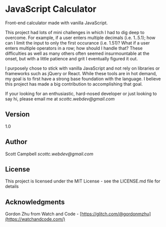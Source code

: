JavaScript Calculator
=========================
Front-end calculator made with vanilla JavaScript.

This project had lots of mini challenges in which I had to dig deep to overcome.  For example, if a user enters multiple decimals (i.e. 1..5.1); how can I limit the input to only the first occurance (i.e. 1.51)? What if a user enters multiple operators in a row; how should I handle that? These difficulties as well as many others often seemed insurmountable at the onset, but with a little patience and grit I eventually figured it out.

I purposely chose to stick with vanilla JavaScript and not rely on libraries or frameworks such as jQuery or React. While these tools are in hot demand, my goal is to first have a strong base foundation with the language. I believe this project has made a big contribution to accomplishing that goal.

If your looking for an enthusiastic, hard-nosed developer or just looking to say hi, please email me at _scottc.webdev@gmail.com_


Version
------------
1.0

Author
------------
Scott Campbell
_scottc.webdev@gmail.com_

License
------------
This project is licensed under the MIT License - see the LICENSE.md file for details

Acknowledgments
------------
Gordon Zhu from Watch and Code - [https://glitch.com/@gordonmzhu](https://watchandcode.com/)

